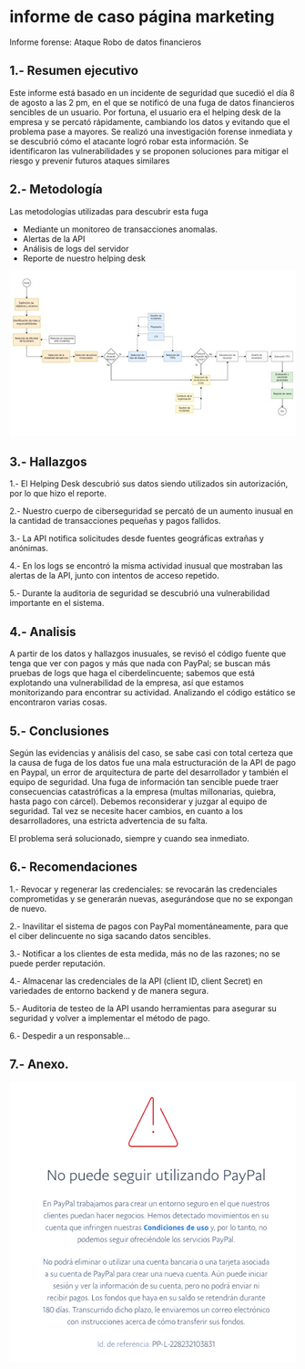 
# informe de caso página marketing
Informe forense: Ataque Robo de datos financieros

## 1.- Resumen ejecutivo
Este informe está basado en un incidente de seguridad que sucedió el día 8 de agosto a las 2 pm, en el que se notificó de una fuga de datos financieros sencibles de un usuario. Por fortuna, el usuario era el helping desk de la empresa y se percató rápidamente, cambiando los datos y evitando que el problema pase a mayores. Se realizó una investigación forense inmediata y se descubrió cómo el atacante logró robar esta información. Se identificaron las vulnerabilidades y se proponen soluciones para mitigar el riesgo y prevenir futuros ataques similares

## 2.- Metodología
Las metodologías utilizadas para descubrir esta fuga
   
- Mediante un monitoreo de transacciones anomalas.
   
- Alertas de la API
   
- Análisis de logs del servidor
   
- Reporte de nuestro helping desk

![metodologia de respuesta incidentes](./diagrama.png)

## 3.- Hallazgos
1.- El Helping Desk descubrió sus datos siendo utilizados sin autorización, por lo que hizo el reporte.

2.- Nuestro cuerpo de ciberseguridad se percató de un aumento inusual en la cantidad de transacciones pequeñas y pagos fallidos.

3.- La API notifica solicitudes desde fuentes geográficas extrañas y anónimas.

4.- En los logs se encontró la misma actividad inusual que mostraban las alertas de la API, junto con intentos de acceso repetido.

5.- Durante la auditoria de seguridad se descubrió una vulnerabilidad importante en el sistema.

## 4.- Analisis
A partir de los datos y hallazgos inusuales, se revisó el código fuente que tenga que ver con pagos y más que nada con PayPal; se buscan más pruebas de logs que haga el ciberdelincuente; sabemos que está explotando una vulnerabilidad de la empresa, así que estamos monitorizando para encontrar su actividad. Analizando el código estático se encontraron varias cosas.

## 5.- Conclusiones
Según las evidencias y análisis del caso, se sabe casi con total certeza que la causa de fuga de los datos fue una mala estructuración de la API de pago en Paypal, un error de arquitectura de parte del desarrollador y también el equipo de seguridad. Una fuga de información tan sencible puede traer consecuencias catastróficas a la empresa (multas millonarias, quiebra, hasta pago con cárcel). Debemos reconsiderar y juzgar al equipo de seguridad. Tal vez se necesite hacer cambios, en cuanto a los desarrolladores, una estricta advertencia de su falta.

El problema será solucionado, siempre y cuando sea inmediato.

## 6.- Recomendaciones
1.- Revocar y regenerar las credenciales: se revocarán las credenciales comprometidas y se generarán nuevas, asegurándose que no se expongan de nuevo.

2.- Inavilitar el sistema de pagos con PayPal momentáneamente, para que el ciber delincuente no siga sacando datos sencibles.

3.- Notificar a los clientes de esta medida, más no de las razones; no se puede perder reputación.

4.- Almacenar las credenciales de la API (client ID, client Secret) en variedades de entorno backend y de manera segura.

5.- Auditoria de testeo de la API usando herramientas para asegurar su seguridad y volver a implementar el método de pago.

6.- Despedir a un responsable…


## 7.- Anexo.
![Alerta seguridad de Paypal](./alertapaypal.png)
